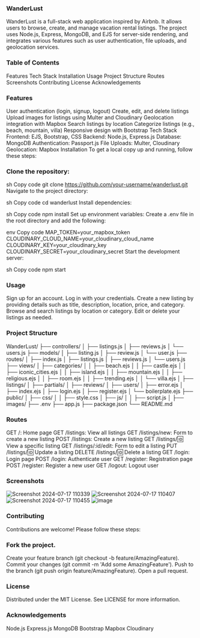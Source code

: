 ### WanderLust
WanderLust is a full-stack web application inspired by Airbnb. It allows users to browse, create, and manage vacation rental listings. The project uses Node.js, Express, MongoDB, and EJS for server-side rendering, and integrates various features such as user authentication, file uploads, and geolocation services.

### Table of Contents

Features
Tech Stack
Installation
Usage
Project Structure
Routes
Screenshots
Contributing
License
Acknowledgements

### Features
User authentication (login, signup, logout)
Create, edit, and delete listings
Upload images for listings using Multer and Cloudinary
Geolocation integration with Mapbox
Search listings by location
Categorize listings (e.g., beach, mountain, villa)
Responsive design with Bootstrap
Tech Stack
Frontend: EJS, Bootstrap, CSS
Backend: Node.js, Express.js
Database: MongoDB
Authentication: Passport.js
File Uploads: Multer, Cloudinary
Geolocation: Mapbox
Installation
To get a local copy up and running, follow these steps:

### Clone the repository:

sh
Copy code
git clone https://github.com/your-username/wanderlust.git
Navigate to the project directory:

sh
Copy code
cd wanderlust
Install dependencies:

sh
Copy code
npm install
Set up environment variables:
Create a .env file in the root directory and add the following:

env
Copy code
MAP_TOKEN=your_mapbox_token
CLOUDINARY_CLOUD_NAME=your_cloudinary_cloud_name
CLOUDINARY_KEY=your_cloudinary_key
CLOUDINARY_SECRET=your_cloudinary_secret
Start the development server:

sh
Copy code
npm start

### Usage
Sign up for an account.
Log in with your credentials.
Create a new listing by providing details such as title, description, location, price, and category.
Browse and search listings by location or category.
Edit or delete your listings as needed.

### Project Structure

WanderLust/
├── controllers/
│   ├── listings.js
│   ├── reviews.js
│   └── users.js
├── models/
│   ├── listing.js
│   ├── review.js
│   └── user.js
├── routes/
│   ├── index.js
│   ├── listings.js
│   ├── reviews.js
│   └── users.js
├── views/
│   ├── categories/
│   │   ├── beach.ejs
│   │   ├── castle.ejs
│   │   ├── iconic_cities.ejs
│   │   ├── island.ejs
│   │   ├── mountain.ejs
│   │   ├── religious.ejs
│   │   ├── room.ejs
│   │   ├── trending.ejs
│   │   └── villa.ejs
│   ├── listings/
│   ├── partials/
│   ├── reviews/
│   ├── users/
│   ├── error.ejs
│   ├── index.ejs
│   ├── login.ejs
│   ├── register.ejs
│   └── boilerplate.ejs
├── public/
│   ├── css/
│   │   ├── style.css
│   ├── js/
│   │   ├── script.js
│   ├── images/
├── .env
├── app.js
├── package.json
└── README.md

### Routes
GET /: Home page
GET /listings: View all listings
GET /listings/new: Form to create a new listing
POST /listings: Create a new listing
GET /listings/:id: View a specific listing
GET /listings/:id/edit: Form to edit a listing
PUT /listings/:id: Update a listing
DELETE /listings/:id: Delete a listing
GET /login: Login page
POST /login: Authenticate user
GET /register: Registration page
POST /register: Register a new user
GET /logout: Logout user

### Screenshots
![Screenshot 2024-07-17 110339](https://github.com/user-attachments/assets/c87b69ee-5d5e-4fce-b45e-9d01222a28f3)
![Screenshot 2024-07-17 110407](https://github.com/user-attachments/assets/0218d3f9-f64c-4bd1-9e51-ad91dc1a7a52)
![Screenshot 2024-07-17 110455](https://github.com/user-attachments/assets/9c5cbc2d-e99e-41dd-a040-4409dde127c4)
![image](https://github.com/user-attachments/assets/752f8140-5f19-4ffa-844d-cc6e6c6e19e5)


### Contributing
Contributions are welcome! Please follow these steps:

### Fork the project.
Create your feature branch (git checkout -b feature/AmazingFeature).
Commit your changes (git commit -m 'Add some AmazingFeature').
Push to the branch (git push origin feature/AmazingFeature).
Open a pull request.
### License
Distributed under the MIT License. See LICENSE for more information.

### Acknowledgements
Node.js
Express.js
MongoDB
Bootstrap
Mapbox
Cloudinary
